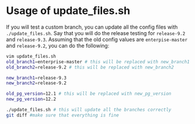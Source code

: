 
# Usage of update_files.sh

If you will test a custom branch, you can update all the config files with `./update_files.sh`. Say that you 
will do the release testing for `release-9.2` and `release-9.3`. Assuming that the old config values are `enterpise-master` and `release-9.2`, you can do the following:

```bash
vim update_files.sh
old_branch1=enterprise-master # this will be replaced with new_branch1
old_branch2=release-9.2 # this will be replaced with new_branch2

new_branch1=release-9.3
new_branch2=release-9.2

old_pg_version=12.1 # this will be replaced with new_pg_version
new_pg_version=12.2

./update_files.sh # this will update all the branches correctly
git diff #make sure that everything is fine
```
